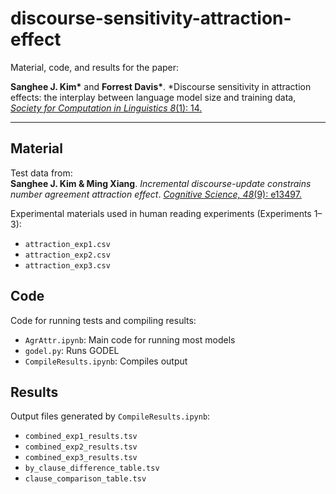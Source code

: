 # discourse-sensitivity-attraction-effect

Material, code, and results for the paper:

**Sanghee J. Kim\*** and **Forrest Davis\***. *Discourse sensitivity in attraction effects: the interplay between language model size and training data, [*Society for Computation in Linguistics 8*(1): 14.](https://doi.org/10.7275/scil.3156)

---

## Material

Test data from:  
**Sanghee J. Kim & Ming Xiang**. *Incremental discourse-update constrains number agreement attraction effect*. [*Cognitive Science, 48*(9): e13497.](https://doi.org/10.1111/cogs.13497)

Experimental materials used in human reading experiments (Experiments 1–3):

- `attraction_exp1.csv`  
- `attraction_exp2.csv`  
- `attraction_exp3.csv`  

## Code

Code for running tests and compiling results:

- `AgrAttr.ipynb`: Main code for running most models  
- `godel.py`: Runs GODEL
- `CompileResults.ipynb`: Compiles output

## Results

Output files generated by `CompileResults.ipynb`:

- `combined_exp1_results.tsv`  
- `combined_exp2_results.tsv`  
- `combined_exp3_results.tsv`  
- `by_clause_difference_table.tsv`  
- `clause_comparison_table.tsv`  
